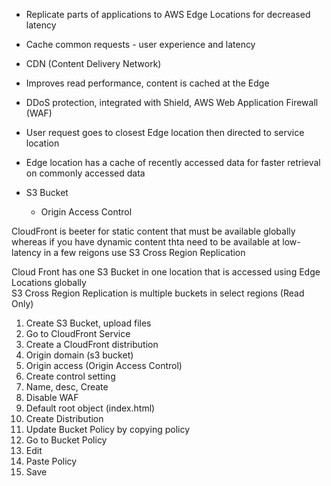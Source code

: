 - Replicate parts of applications to AWS Edge Locations for decreased latency
- Cache common requests - user experience and latency
- CDN (Content Delivery Network)
- Improves read performance, content is cached at the Edge
- DDoS protection, integrated with Shield, AWS Web Application Firewall (WAF)
- User request goes to closest Edge location then directed to service location
- Edge location has a cache of recently accessed data for faster retrieval on commonly accessed data

- S3 Bucket
  - Origin Access Control

CloudFront is beeter for static content that must be available globally whereas if you have dynamic content thta need to be available at low-latency in a few reigons use S3 Cross Region Replication

Cloud Front has one S3 Bucket in one location that is accessed using Edge Locations globally  
S3 Cross Region Replication is multiple buckets in select regions (Read Only)



1. Create S3 Bucket, upload files
2. Go to CloudFront Service
3. Create a CloudFront distribution
4. Origin domain (s3 bucket)
5. Origin access (Origin Access Control)
6. Create control setting
7. Name, desc, Create
8. Disable WAF
9. Default root object (index.html)
10. Create Distribution
11. Update Bucket Policy by copying policy
12. Go to Bucket Policy
13. Edit
14. Paste Policy
15. Save
